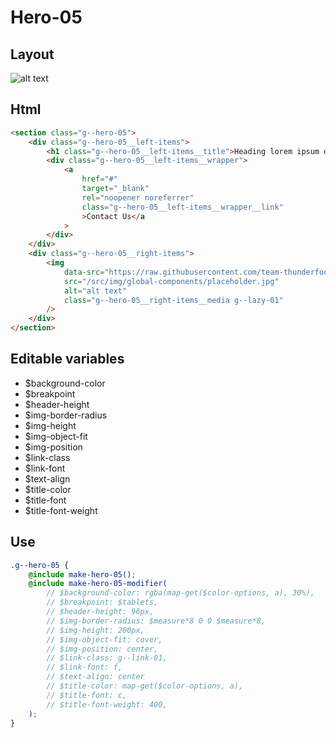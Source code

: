 # Hero-05

## Layout

![alt text][hero-05]

[hero-05]: /src/img/global-components/hero/hero-05.jpg

## Html

```html
<section class="g--hero-05">
    <div class="g--hero-05__left-items">
        <h1 class="g--hero-05__left-items__title">Heading lorem ipsum dolor</h1>
        <div class="g--hero-05__left-items__wrapper">
            <a
                href="#"
                target="_blank"
                rel="noopener noreferrer"
                class="g--hero-05__left-items__wrapper__link"
                >Contact Us</a
            >
        </div>
    </div>
    <div class="g--hero-05__right-items">
        <img
            data-src="https://raw.githubusercontent.com/team-thunderfoot/ui/main/src/img/global-components/bg-placeholder.jpg"
            src="/src/img/global-components/placeholder.jpg"
            alt="alt text"
            class="g--hero-05__right-items__media g--lazy-01"
        />
    </div>
</section>
```

## Editable variables

- $background-color
- $breakpoint
- $header-height
- $img-border-radius
- $img-height
- $img-object-fit
- $img-position
- $link-class
- $link-font
- $text-align
- $title-color
- $title-font
- $title-font-weight

## Use

```scss
.g--hero-05 {
    @include make-hero-05();
    @include make-hero-05-modifier(
        // $background-color: rgba(map-get($color-options, a), 30%),
        // $breakpoint: $tablets,
        // $header-height: 96px,
        // $img-border-radius: $measure*8 0 0 $measure*8,
        // $img-height: 200px,
        // $img-object-fit: cover,
        // $img-position: center,
        // $link-class: g--link-01,
        // $link-font: f,
        // $text-align: center
        // $title-color: map-get($color-options, a),
        // $title-font: c,
        // $title-font-weight: 400,
    );
}
```
